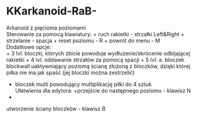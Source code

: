 # KKarkanoid-RaB-
Arkanoid z pięcioma poziomami\
Sterowanie za pomocą klawiatury:
+
ruch rakietki - strzałki Left&Right
+
strzelanie - spacja
+
reset poziomu - R
+
powrót do menu - M
  \
Dodatkowe opcje:\
+
3 lvl: bloczki, których zbicie powoduje wydłużenie/skrócenie odbijającej rakietki
+
4 lvl: oddawanie strzałów za pomocą spacji
+
5 lvl:
a. bloczek blockwall uaktywniający poziomą ścianę złożoną z bloczków, dzięki której piłka nie ma jak spaść (jej bloczki można zestrzelić)
+ bloczek multi powodujący multiplikację piłki do 4 sztuk
         \
Ułatwienia dla edytora:
+przejście do następnego poziomu - klawisz N
+
utworzenie ściany bloczków - klawisz B
